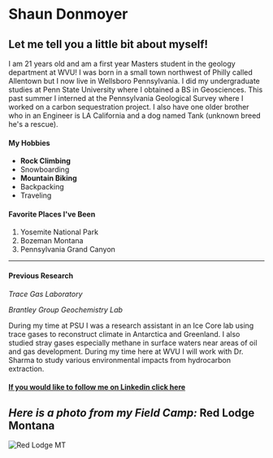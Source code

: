 # Shaun Donmoyer
## Let me tell you a little bit about myself!

I am 21 years old and am a first year Masters student in the geology department at WVU!
I was born in a small town northwest of Philly called Allentown but I now live in Wellsboro Pennsylvania.
I did my undergraduate studies at Penn State University where I obtained a BS in Geosciences. This past
summer I interned at the Pennsylvania Geological Survey where I worked on a carbon sequestration project.
I also have one older brother who in an Engineer is LA California and a dog named Tank (unknown breed he's a rescue).

#### My Hobbies
   * __Rock Climbing__
   * Snowboarding
   * __Mountain Biking__
   * Backpacking
   * Traveling

#### Favorite Places I've Been

  1) Yosemite National Park
  2) Bozeman Montana
  3) Pennsylvania Grand Canyon
------------------------------  
    

#### Previous Research
_Trace Gas Laboratory_

_Brantley Group Geochemistry Lab_
   
   
   During my time at PSU I was a research assistant in an Ice Core lab using trace gases
   to reconstruct climate in Antarctica and Greenland. I also studied stray gases
   especially methane in surface waters near areas of oil and gas development. During 
   my time here at WVU I will work with Dr. Sharma to study various environmental impacts
   from hydrocarbon extraction. 
  
#### [If you would like to follow me on Linkedin click here](https://www.linkedin.com/in/shaun-donmoyer-4b411015a/)

_Here is a photo from my Field Camp:_ Red Lodge Montana
---------------------------
![Red Lodge MT](/DJI_0088.JPG)
